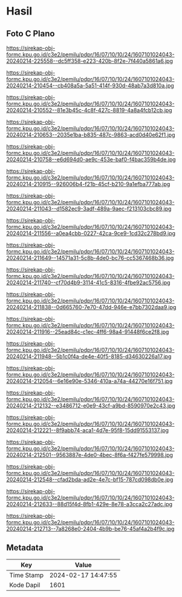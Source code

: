 # Hasil

## Foto C Plano

https://sirekap-obj-formc.kpu.go.id/c3e2/pemilu/pdpr/16/07/10/10/24/1607101024043-20240214-225558--dc5ff358-e223-420b-8f2e-7f440a5861a6.jpg

https://sirekap-obj-formc.kpu.go.id/c3e2/pemilu/pdpr/16/07/10/10/24/1607101024043-20240214-210454--cb408a5a-5a51-414f-930d-48ab7a3d810a.jpg

https://sirekap-obj-formc.kpu.go.id/c3e2/pemilu/pdpr/16/07/10/10/24/1607101024043-20240214-210552--81e3b45c-4c8f-427c-8819-4a8a4fcb12cb.jpg

https://sirekap-obj-formc.kpu.go.id/c3e2/pemilu/pdpr/16/07/10/10/24/1607101024043-20240214-210653--2035e1ba-b835-487c-9863-acd0d40e62f1.jpg

https://sirekap-obj-formc.kpu.go.id/c3e2/pemilu/pdpr/16/07/10/10/24/1607101024043-20240214-210758--e6d694d0-ae9c-453e-baf0-f4bac359b4de.jpg

https://sirekap-obj-formc.kpu.go.id/c3e2/pemilu/pdpr/16/07/10/10/24/1607101024043-20240214-210915--926006b4-f21b-45cf-b210-9a1efba777ab.jpg

https://sirekap-obj-formc.kpu.go.id/c3e2/pemilu/pdpr/16/07/10/10/24/1607101024043-20240214-211043--d1582ec9-3adf-489a-9aec-f213103cbc89.jpg

https://sirekap-obj-formc.kpu.go.id/c3e2/pemilu/pdpr/16/07/10/10/24/1607101024043-20240214-211556--a0ea4cbb-0227-42ca-9ce9-1cd32c278bd9.jpg

https://sirekap-obj-formc.kpu.go.id/c3e2/pemilu/pdpr/16/07/10/10/24/1607101024043-20240214-211649--14571a31-5c8b-4de0-bc76-cc5367468b36.jpg

https://sirekap-obj-formc.kpu.go.id/c3e2/pemilu/pdpr/16/07/10/10/24/1607101024043-20240214-211740--cf70d4b9-3114-41c5-8316-4fbe92ac5756.jpg

https://sirekap-obj-formc.kpu.go.id/c3e2/pemilu/pdpr/16/07/10/10/24/1607101024043-20240214-211838--0d665760-7e70-47dd-946e-e7bb7302daa9.jpg

https://sirekap-obj-formc.kpu.go.id/c3e2/pemilu/pdpr/16/07/10/10/24/1607101024043-20240214-211916--25ead84c-c1ec-4ff6-98a4-91448f6ce2f8.jpg

https://sirekap-obj-formc.kpu.go.id/c3e2/pemilu/pdpr/16/07/10/10/24/1607101024043-20240214-211948--5b1c0f4a-de4e-40f5-8185-d34630226a17.jpg

https://sirekap-obj-formc.kpu.go.id/c3e2/pemilu/pdpr/16/07/10/10/24/1607101024043-20240214-212054--6e16e90e-5346-410a-a74a-44270e16f751.jpg

https://sirekap-obj-formc.kpu.go.id/c3e2/pemilu/pdpr/16/07/10/10/24/1607101024043-20240214-212132--e3486712-e0e9-43cf-a9bd-8590970e2c43.jpg

https://sirekap-obj-formc.kpu.go.id/c3e2/pemilu/pdpr/16/07/10/10/24/1607101024043-20240214-212221--8f9abb74-aca1-4d7e-95f8-15dd91553137.jpg

https://sirekap-obj-formc.kpu.go.id/c3e2/pemilu/pdpr/16/07/10/10/24/1607101024043-20240214-212501--9563887e-4de0-4bec-8f6a-f427fe579998.jpg

https://sirekap-obj-formc.kpu.go.id/c3e2/pemilu/pdpr/16/07/10/10/24/1607101024043-20240214-212548--cfad2bda-ad2e-4e7c-bf15-787cd098db0e.jpg

https://sirekap-obj-formc.kpu.go.id/c3e2/pemilu/pdpr/16/07/10/10/24/1607101024043-20240214-212633--88d15f4d-8fb1-429e-8e78-a3cca2c27adc.jpg

https://sirekap-obj-formc.kpu.go.id/c3e2/pemilu/pdpr/16/07/10/10/24/1607101024043-20240214-212713--7a8268e0-2404-4b9b-be76-45af4a2b4f9c.jpg


## Metadata

| Key        | Value               |
| ---------- | ------------------- |
| Time Stamp | 2024-02-17 14:47:55 |
| Kode Dapil | 1601                |



